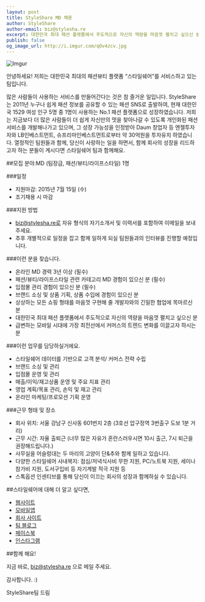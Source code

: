 ```yaml
---
layout: post
title: StyleShare MD 채용
author: StyleShare
author-email: biz@stylesha.re
excerpt: 대한민국 최대 패션 플랫폼에서 주도적으로 자신의 역량을 마음껏 펼치고 싶으신 분, 상상하는 모든 쇼핑 형태를 마음껏 구현해 줄 개발자와의 긴밀한 협업에 목마른 분, 급변하는 모바일 시대에 가장 최전선에서 커머스의 트렌드 변화를 이끌고자 하시는 분. 지금, StyleShare에서 함께 할 MD를 모십니다. 
publish: false
og_image_url: http://i.imgur.com/qOv4zcv.jpg
---
```


![Imgur](http://i.imgur.com/qOv4zcv.jpg)

안녕하세요! 저희는 대한민국 최대의 패션뷰티 플랫폼 “스타일쉐어”를 서비스하고 있는 팀입니다.

많은 사람들이 사용하는 서비스를 만들어간다는 것은 참 즐거운 일입니다. StyleShare는 2011년 누구나 쉽게 패션 정보를 공유할 수 있는 패션 SNS로 출발하여, 현재 대한민국 1529 여성 인구 5명 중 1명이 사용하는 No.1 패션 플랫폼으로 성장하였습니다. 저희는 지금보다 더 많은 사람들이 더 쉽게 자신만의 멋을 찾아나갈 수 있도록 개인화된 패션 서비스를 개발해나가고 있으며, 그 성장 가능성을 인정받아 Daum 창업자 등 엔젤투자자와 LB인베스트먼트, 슈프리마인베스트먼트로부터 약 30억원을 투자유치 하였습니다. 열정적인 팀원들과 함께, 당신이 사랑하는 일을 하면서, 함께 회사의 성장을 리드하고자 하는 분들이 계시다면 스타일쉐어 팀과 함께해요.

##모집 분야:MD (팀장급, 패션/뷰티/라이프스타일) 1명

###일정

- 지원마감: 2015년 7월 15일 (수)
- 조기채용 시 마감

###지원 방법

- biz@stylesha.re로 자유 형식의 자기소개서 및 이력서를 포함하여 이메일을 보내주세요. 
- 추후 개별적으로 일정을 잡고 함께 일하게 되실 팀원들과의 인터뷰를 진행할 예정입니다. 

###이런 분을 찾습니다.

- 온라인 MD 경력 3년 이상 (필수)
- 패션/뷰티/라이프스타일 관련 카테고리 MD 경험이 있으신 분 (필수)
- 입점몰 관리 경험이 있으신 분 (필수)
- 브랜드 소싱 및 상품 기획, 상품 수입에 경험이 있으신 분 
- 상상하는 모든 쇼핑 형태를 마음껏 구현해 줄 개발자와의 긴밀한 협업에 목마르신 분 
- 대한민국 최대 패션 플랫폼에서 주도적으로 자신의 역량을 마음껏 펼치고 싶으신 분 
- 급변하는 모바일 시대에 가장 최전선에서 커머스의 트렌드 변화를 이끌고자 하시는 분

###이런 업무를 담당하실거에요.

- 스타일쉐어 데이터를 기반으로 고객 분석/ 커머스 전략 수립 
- 브랜드 소싱 및 관리
- 입점몰 운영 및 관리
- 매출/이익/재고상품 운영 및 주요 지표 관리
- 영업 계획/목표 관리, 손익 및 재고 관리 
- 온라인 마케팅/프로모션 기획 운영 


###근무 형태 및 장소

- 회사 위치: 서울 강남구 신사동 601번지 2층 (3호선 압구정역 3번출구 도보 1분 거리)
- 근무 시간: 자율 출퇴근 (너무 많은 자유가 혼란스러우시면 10시 출근, 7시 퇴근을 권장해드립니다.)
- 사무실을 어슬렁대는 두 마리의 고양이 단&추와 함께 일하고 있습니다.
- 다양한 스타일쉐어 사내복지: 점심/저녁식사비 무한 지원, PC/노트북 지원, 세미나 참가비 지원, 도서구입비 등 자기계발 적극 지원 등
- 스톡옵션 인센티브를 통해 당신이 이끄는 회사의 성장과 함께하실 수 있습니다.  


##스타일쉐어에 대해 더 알고 싶다면,

- [웹사이트](http://www.stylesha.re)
- [모바일앱](http://stylesha.re/downloads)
- [회사 사이트](http://about.stylesha.re)
- [팀 블로그](http://styleshare.github.io)
- [페이스북](http://www.facebook.com/styleshareapp)
- [인스타그램](http://www.instagram.com/styleshare_kr)

##함께 해요!

지금 바로, biz@stylesha.re 으로 메일 주세요.


감사합니다. :)

StyleShare팀 드림
